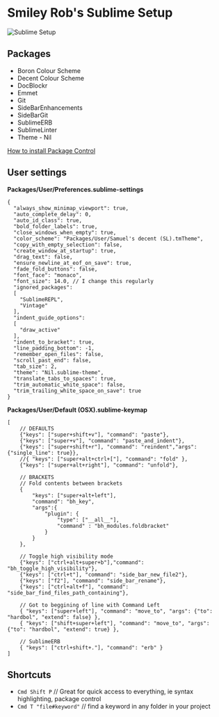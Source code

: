 # Smiley Rob's Sublime Setup

![Sublime Setup](http://i.imgur.com/u2WgdVK.png)

## Packages
+ Boron Colour Scheme
+ Decent Colour Scheme
+ DocBlockr
+ Emmet
+ Git
+ SideBarEnhancements
+ SideBarGit
+ SublimeERB
+ SublimeLinter
+ Theme - Nil

[How to install Package Control](https://sublime.wbond.net/installation)

## User settings
**Packages/User/Preferences.sublime-settings**

    {
      "always_show_minimap_viewport": true,
      "auto_complete_delay": 0,
      "auto_id_class": true,
      "bold_folder_labels": true,
      "close_windows_when_empty": true,
      "color_scheme": "Packages/User/Samuel's decent (SL).tmTheme",
      "copy_with_empty_selection": false,
      "create_window_at_startup": true,
      "drag_text": false,
      "ensure_newline_at_eof_on_save": true,
      "fade_fold_buttons": false,
      "font_face": "monaco",
      "font_size": 14.0, // I change this regularly
      "ignored_packages":
      [
        "SublimeREPL",
        "Vintage"
      ],
      "indent_guide_options":
      [
        "draw_active"
      ],
      "indent_to_bracket": true,
      "line_padding_bottom": -1,
      "remember_open_files": false,
      "scroll_past_end": false,
      "tab_size": 2,
      "theme": "Nil.sublime-theme",
      "translate_tabs_to_spaces": true,
      "trim_automatic_white_space": false,
      "trim_trailing_white_space_on_save": true
    }


**Packages/User/Default (OSX).sublime-keymap**

    [
        // DEFAULTS
        {"keys": ["super+shift+v"], "command": "paste"},
        {"keys": ["super+v"], "command": "paste_and_indent"},
        {"keys": ["super+shift+r"], "command": "reindent","args": {"single_line": true}},
        //{ "keys": ["super+alt+ctrl+["], "command": "fold" },
        {"keys": ["super+alt+right"], "command": "unfold"},

        // BRACKETS
        // Fold contents between brackets
        {
            "keys": ["super+alt+left"],
            "command": "bh_key",
            "args":{
                "plugin": {
                    "type": ["__all__"],
                    "command" : "bh_modules.foldbracket"
                }
            }
        },

        // Toggle high visibility mode
        {"keys": ["ctrl+alt+super+b"],"command": "bh_toggle_high_visibility"},
        {"keys": ["ctrl+t"], "command": "side_bar_new_file2"},
        {"keys": ["f2"], "command": "side_bar_rename"},
        {"keys": ["ctrl+alt+f"], "command": "side_bar_find_files_path_containing"},

        // Got to beggining of line with Command Left
        { "keys": ["super+left"], "command": "move_to", "args": {"to": "hardbol", "extend": false} },
        { "keys": ["shift+super+left"], "command": "move_to", "args": {"to": "hardbol", "extend": true} },

        // SublimeERB
        { "keys": ["ctrl+shift+."], "command": "erb" }
    ]

## Shortcuts

+ `Cmd Shift P` // Great for quick access to everything, ie syntax highlighting, package control
+ `Cmd T "file#keyword"` // find a keyword in any folder in your project
